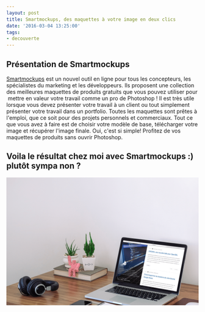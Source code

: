 ```yaml
---
layout: post
title: Smartmockups, des maquettes à votre image en deux clics
date: '2016-03-04 13:25:00'
tags:
- decouverte
---
```


## Présentation de Smartmockups

[Smartmockups](http://smartmockups.com/) est un nouvel outil en ligne pour tous les concepteurs, les spécialistes du marketing et les développeurs. Ils proposent une collection des meilleures maquettes de produits gratuits que vous pouvez utiliser pour  mettre en valeur votre travail comme un pro de Photoshop ! Il est très utile lorsque vous devez présenter votre travail à un client ou tout simplement présenter votre travail dans un portfolio. Toutes les maquettes sont prêtes à l'emploi, que ce soit pour des projets personnels et commerciaux. Tout ce que vous avez à faire est de choisir votre modèle de base, télécharger votre image et récupérer l'image finale. 
Oui, c'est si simple! 
Profitez de vos maquettes de produits sans ouvrir Photoshop.

## Voila le résultat chez moi avec Smartmockups :) plutôt sympa non ?

![smartmockups](/content/images/2018/02/smartmockups.png)
